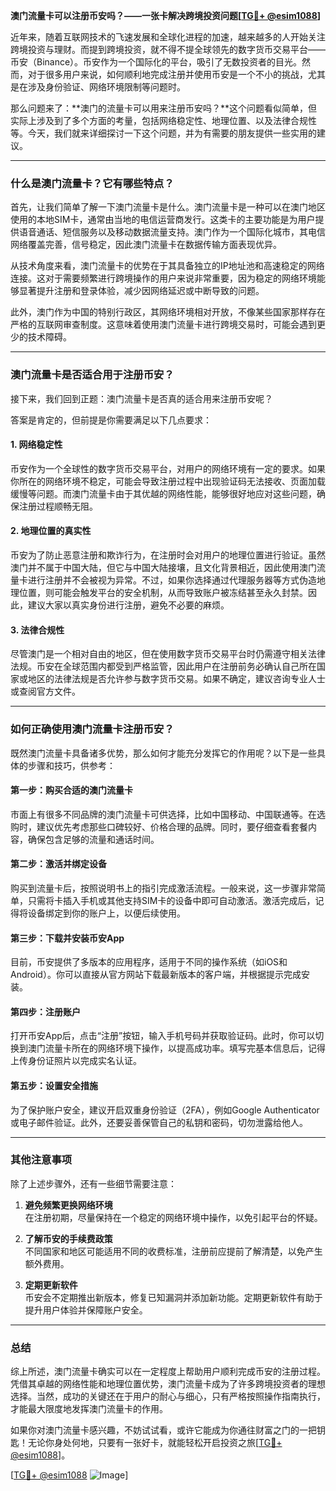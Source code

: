 **澳门流量卡可以注册币安吗？——一张卡解决跨境投资问题[[TG💪+ @esim1088](https://t.me/s/esim1088)]**

近年来，随着互联网技术的飞速发展和全球化进程的加速，越来越多的人开始关注跨境投资与理财。而提到跨境投资，就不得不提全球领先的数字货币交易平台——币安（Binance）。币安作为一个国际化的平台，吸引了无数投资者的目光。然而，对于很多用户来说，如何顺利地完成注册并使用币安是一个不小的挑战，尤其是在涉及身份验证、网络环境限制等问题时。

那么问题来了：**澳门的流量卡可以用来注册币安吗？**这个问题看似简单，但实际上涉及到了多个方面的考量，包括网络稳定性、地理位置、以及法律合规性等。今天，我们就来详细探讨一下这个问题，并为有需要的朋友提供一些实用的建议。

---

### **什么是澳门流量卡？它有哪些特点？**

首先，让我们简单了解一下澳门流量卡是什么。澳门流量卡是一种可以在澳门地区使用的本地SIM卡，通常由当地的电信运营商发行。这类卡的主要功能是为用户提供语音通话、短信服务以及移动数据流量支持。澳门作为一个国际化城市，其电信网络覆盖完善，信号稳定，因此澳门流量卡在数据传输方面表现优异。

从技术角度来看，澳门流量卡的优势在于其具备独立的IP地址池和高速稳定的网络连接。这对于需要频繁进行跨境操作的用户来说非常重要，因为稳定的网络环境能够显著提升注册和登录体验，减少因网络延迟或中断导致的问题。

此外，澳门作为中国的特别行政区，其网络环境相对开放，不像某些国家那样存在严格的互联网审查制度。这意味着使用澳门流量卡进行跨境交易时，可能会遇到更少的技术障碍。

---

### **澳门流量卡是否适合用于注册币安？**

接下来，我们回到正题：澳门流量卡是否真的适合用来注册币安呢？

答案是肯定的，但前提是你需要满足以下几点要求：

#### **1. 网络稳定性**
币安作为一个全球性的数字货币交易平台，对用户的网络环境有一定的要求。如果你所在的网络环境不稳定，可能会导致注册过程中出现验证码无法接收、页面加载缓慢等问题。而澳门流量卡由于其优越的网络性能，能够很好地应对这些问题，确保注册过程顺畅无阻。

#### **2. 地理位置的真实性**
币安为了防止恶意注册和欺诈行为，在注册时会对用户的地理位置进行验证。虽然澳门并不属于中国大陆，但它与中国大陆接壤，且文化背景相近，因此使用澳门流量卡进行注册并不会被视为异常。不过，如果你选择通过代理服务器等方式伪造地理位置，则可能会触发平台的安全机制，从而导致账户被冻结甚至永久封禁。因此，建议大家以真实身份进行注册，避免不必要的麻烦。

#### **3. 法律合规性**
尽管澳门是一个相对自由的地区，但在使用数字货币交易平台时仍需遵守相关法律法规。币安在全球范围内都受到严格监管，因此用户在注册前务必确认自己所在国家或地区的法律法规是否允许参与数字货币交易。如果不确定，建议咨询专业人士或查阅官方文件。

---

### **如何正确使用澳门流量卡注册币安？**

既然澳门流量卡具备诸多优势，那么如何才能充分发挥它的作用呢？以下是一些具体的步骤和技巧，供参考：

#### **第一步：购买合适的澳门流量卡**
市面上有很多不同品牌的澳门流量卡可供选择，比如中国移动、中国联通等。在选购时，建议优先考虑那些口碑较好、价格合理的品牌。同时，要仔细查看套餐内容，确保包含足够的流量和通话时间。

#### **第二步：激活并绑定设备**
购买到流量卡后，按照说明书上的指引完成激活流程。一般来说，这一步骤非常简单，只需将卡插入手机或其他支持SIM卡的设备中即可自动激活。激活完成后，记得将设备绑定到你的账户上，以便后续使用。

#### **第三步：下载并安装币安App**
目前，币安提供了多版本的应用程序，适用于不同的操作系统（如iOS和Android）。你可以直接从官方网站下载最新版本的客户端，并根据提示完成安装。

#### **第四步：注册账户**
打开币安App后，点击“注册”按钮，输入手机号码并获取验证码。此时，你可以切换到澳门流量卡所在的网络环境下操作，以提高成功率。填写完基本信息后，记得上传身份证照片以完成实名认证。

#### **第五步：设置安全措施**
为了保护账户安全，建议开启双重身份验证（2FA），例如Google Authenticator或电子邮件验证。此外，还要妥善保管自己的私钥和密码，切勿泄露给他人。

---

### **其他注意事项**

除了上述步骤外，还有一些细节需要注意：

1. **避免频繁更换网络环境**  
   在注册初期，尽量保持在一个稳定的网络环境中操作，以免引起平台的怀疑。

2. **了解币安的手续费政策**  
   不同国家和地区可能适用不同的收费标准，注册前应提前了解清楚，以免产生额外费用。

3. **定期更新软件**  
   币安会不定期推出新版本，修复已知漏洞并添加新功能。定期更新软件有助于提升用户体验并保障账户安全。

---

### **总结**

综上所述，澳门流量卡确实可以在一定程度上帮助用户顺利完成币安的注册过程。凭借其卓越的网络性能和地理位置优势，澳门流量卡成为了许多跨境投资者的理想选择。当然，成功的关键还在于用户的耐心与细心，只有严格按照操作指南执行，才能最大限度地发挥澳门流量卡的作用。

如果你对澳门流量卡感兴趣，不妨试试看，或许它能成为你通往财富之门的一把钥匙！无论你身处何地，只要有一张好卡，就能轻松开启投资之旅[[TG💪+ @esim1088](https://t.me/s/esim1088)]。

[[TG💪+ @esim1088](https://t.me/s/esim1088) ![Image](https://i.postimg.cc/4NQfJmqS/Snipaste-2025-05-13-00-14-12.png)]